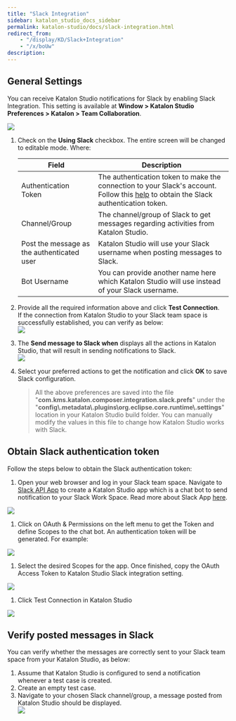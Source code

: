```yaml
---
title: "Slack Integration" 
sidebar: katalon_studio_docs_sidebar
permalink: katalon-studio/docs/slack-integration.html 
redirect_from:
    - "/display/KD/Slack+Integration"
    - "/x/boUw"
description: 
---
```

General Settings
----------------

You can receive Katalon Studio notifications for Slack by enabling Slack Integration. This setting is available at **Window > Katalon Studio Preferences > Katalon > Team Collaboration**.

![](../../images/katalon-studio/docs/slack-integration/image2017-6-29-163A573A34.png)

1.  Check on the **Using Slack** checkbox. The entire screen will be changed to editable mode. Where:
    
    | Field | Description |
    | --- | --- |
    | Authentication Token | The authentication token to make the connection to your Slack's account. Follow this [help](/display/KD/Slack+Integration#SlackIntegration-ObtainSlackauthenticationtoken) to obtain the Slack authentication token. |
    | Channel/Group | The channel/group of Slack to get messages regarding activities from Katalon Studio. |
    | Post the message as the authenticated user | Katalon Studio will use your Slack username when posting messages to Slack. |
    | Bot Username | You can provide another name here which Katalon Studio will use instead of your Slack username. |
    
2.  Provide all the required information above and click **Test Connection**.   
    If the connection from Katalon Studio to your Slack team space is successfully established, you can verify as below:  
    ![](../../images/katalon-studio/docs/slack-integration/2.png)  
      
    
3.  The **Send message to Slack when** displays all the actions in Katalon Studio, that will result in sending notifications to Slack.  
    ![](../../images/katalon-studio/docs/slack-integration/3.png)  
      
    
4.  Select your preferred actions to get the notification and click **OK** to save Slack configuration.
    
    > All the above preferences are saved into the file "**com.kms.katalon.composer.integration.slack.prefs**" under the "**config\\.metadata\\.plugins\\org.eclipse.core.runtime\\.settings**" location in your Katalon Studio build folder. You can manually modify the values in this file to change how Katalon Studio works with Slack.
    

Obtain Slack authentication token
---------------------------------

Follow the steps below to obtain the Slack authentication token:

1.  Open your web browser and log in your Slack team space. Navigate to [Slack API App](https://api.slack.com/apps) to create a Katalon Studio app which is a chat bot to send notification to your Slack Work Space. Read more about Slack App [here](https://api.slack.com/slack-apps).
    

![](../../images/katalon-studio/docs/slack-integration/MnrcS0uw3RstYk6DKbgFSGhJJygIFZ3Q6JpnPxCai23ZsF5anp)

1.  Click on OAuth & Permissions on the left menu to get the Token and define Scopes to the chat bot. An authentication token will be generated. For example:
    

![](../../images/katalon-studio/docs/slack-integration/Screen-Shot-2018-08-06-at-10.50.04-AM.png)

1.  Select the desired Scopes for the app. Once finished, copy the OAuth Access Token to Katalon Studio Slack integration setting.
    

![](../../images/katalon-studio/docs/slack-integration/NRAcNKO3hdIjFDPZQoVXGhxg3ogn65uuos4_dbIemoGmhXz0dV)

1.  Click Test Connection in Katalon Studio
    

![](../../images/katalon-studio/docs/slack-integration/Screen-Shot-2018-08-06-at-1.07.16-PM.png)

Verify posted messages in Slack
-------------------------------

You can verify whether the messages are correctly sent to your Slack team space from your Katalon Studio, as below:

1.  Assume that Katalon Studio is configured to send a notification whenever a test case is created.
2.  Create an empty test case.
3.  Navigate to your chosen Slack channel/group, a message posted from Katalon Studio should be displayed.  
    ![](../../images/katalon-studio/docs/slack-integration/6.png)